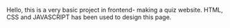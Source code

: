 Hello, this is a very basic project in frontend- making a quiz website. 
HTML, CSS and JAVASCRIPT has been used to design this page. 

